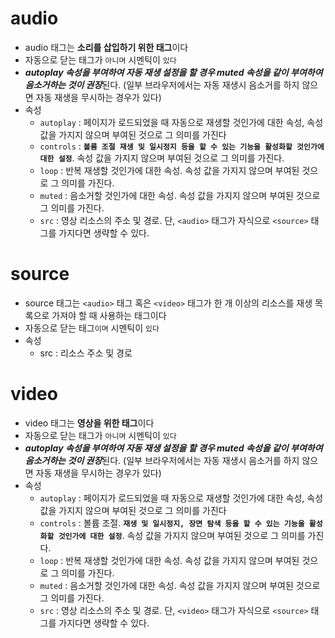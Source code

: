 # audio
* audio 태그는 **소리를 삽입하기 위한 태그**이다
* 자동으로 닫는 태그가 `아니며` 시멘틱이 `있다`
* ***autoplay 속성을 부여하여 자동 재생 설정을 할 경우 muted 속성을 같이 부여하여 음소거하는 것이 권장***된다. (일부 브라우저에서는 자동 재생시 음소거를 하지 않으면 자동 재생을 무시하는 경우가 있다)
* 속성
    * `autoplay` : 페이지가 로드되었을 때 자동으로 재생할 것인가에 대한 속성, 속성 값을 가지지 않으며 부여된 것으로 그 의미를 가진다
    * `controls` : **`볼륨 조절 재생 및 일시정지 등을 할 수 있는 기능을 활성화할 것인가에 대한 설정`**. 속성 값을 가지지 않으며 부여된 것으로 그 의미를 가진다.
    * `loop` : 반복 재생할 것인가에 대한 속성. 속성 값을 가지지 않으며 부여된 것으로 그 의미를 가진다.
    * `muted` : 음소거할 것인가에 대한 속성. 속성 값을 가지지 않으며 부여된 것으로 그 의미를 가진다.
    * `src` : 영상 리소스의 주소 및 경로. 단, `<audio>` 태그가 자식으로 `<source>` 태그를 가지다면 생략할 수 있다.
# source
* source 태그는 `<audio>` 태그 혹은 `<video>` 태그가 한 개 이상의 리소스를 재생 목록으로 가져야 할 때 사용하는 태그이다
* 자동으로 닫는 태그`이며` 시멘틱이 `있다`
* 속성
    * src : 리소스 주소 및 경로
# video
* video 태그는 **영상을 위한 태그**이다
* 자동으로 닫는 태그가 `아니며` 시멘틱이 `있다`
* ***autoplay 속성을 부여하여 자동 재생 설정을 할 경우 muted 속성을 같이 부여하여 음소거하는 것이 권장***된다. (일부 브라우저에서는 자동 재생시 음소거를 하지 않으면 자동 재생을 무시하는 경우가 있다)
* 속성
    * `autoplay` : 페이지가 로드되었을 때 자동으로 재생할 것인가에 대한 속성, 속성 값을 가지지 않으며 부여된 것으로 그 의미를 가진다
    * `controls` : 볼륨 조절. **`재생 및 일시정지, 장면 탐색 등을 할 수 있는 기능을 활성화할 것인가에 대한 설정`**. 속성 값을 가지지 않으며 부여된 것으로 그 의미를 가진다.
    * `loop` : 반복 재생할 것인가에 대한 속성. 속성 값을 가지지 않으며 부여된 것으로 그 의미를 가진다.
    * `muted` : 음소거할 것인가에 대한 속성. 속성 값을 가지지 않으며 부여된 것으로 그 의미를 가진다.
    * `src` : 영상 리소스의 주소 및 경로. 단, `<video>` 태그가 자식으로 `<source>` 태그를 가지다면 생략할 수 있다.